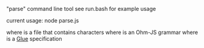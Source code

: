 "parse" command line tool
see run.bash for example usage


current usage:
node parse.js <sourceFileName> <grammarFileName> <actionFileName>

where <sourceFileName> is a file that contains characters
where <grammarFileName> is an Ohm-JS grammar
where <actionFileName> is a [Glue](https://guitarvydas.github.io/2021/04/11/Glue-Tool.html) specification
